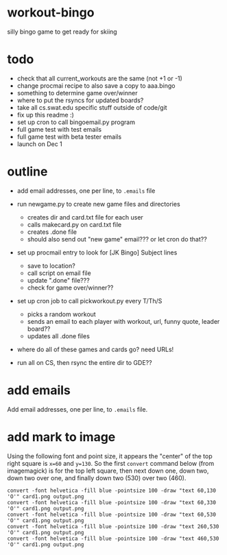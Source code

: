 # workout-bingo
silly bingo game to get ready for skiing

# todo

- check that all current_workouts are the same (not +1 or -1)
- change procmai recipe to also save a copy to aaa.bingo
- something to determine game over/winner
- where to put the rsyncs for updated boards?
- take all cs.swat.edu specific stuff outside of code/git
- fix up this readme :)
- set up cron to call bingoemail.py program
- full game test with test emails
- full game test with beta tester emails
- launch on Dec 1

# outline

- add email addresses, one per line, to `.emails` file
- run newgame.py to create new game files and directories
    - creates dir and card.txt file for each user
    - calls makecard.py on card.txt file
    - creates .done file
    - should also send out "new game" email??? or let cron do that??
- set up procmail entry to look for [JK Bingo] Subject lines
    - save to location?
    - call script on email file
    - update ".done" file???
    - check for game over/winner??
- set up cron job to call pickworkout.py every T/Th/S
    - picks a random workout
    - sends an email to each player with workout, url, funny quote, leader board??
    - updates all .done files

- where do all of these games and cards go? need URLs!
- run all on CS, then rsync the entire dir to GDE??

# add emails
Add email addresses, one per line, to `.emails` file.

# add mark to image

Using the following font and point size, it appears the
"center" of the top right square is `x=60` and `y=130`.
So the first `convert` command below (from imagemagick) is for the
top left square, then next down one, down two, down two over one,
and finally down two (530) over two (460).

```
convert -font helvetica -fill blue -pointsize 100 -draw "text 60,130 'O'" card1.png output.png
convert -font helvetica -fill blue -pointsize 100 -draw "text 60,330 'O'" card1.png output.png
convert -font helvetica -fill blue -pointsize 100 -draw "text 60,530 'O'" card1.png output.png
convert -font helvetica -fill blue -pointsize 100 -draw "text 260,530 'O'" card1.png output.png
convert -font helvetica -fill blue -pointsize 100 -draw "text 460,530 'O'" card1.png output.png
```
